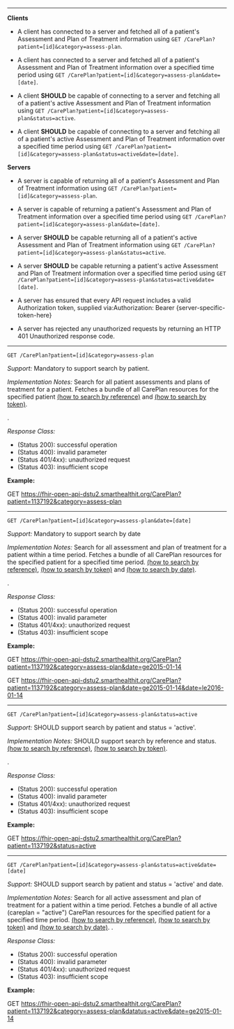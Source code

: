 



-------------------------

**Clients**

-   A client has connected to a server and fetched all of a patient's Assessment and Plan of Treatment information using `GET /CarePlan?patient=[id]&category=assess-plan`.
-   A client has connected to a server and fetched all of a patient's Assessment and Plan of Treatment information over a specified time period using `GET /CarePlan?patient=[id]&category=assess-plan&date=[date]`.


- A client **SHOULD** be capable of connecting to a server and fetching all of a patient's active Assessment and Plan of Treatment information using `GET /CarePlan?patient=[id]&category=assess-plan&status=active`.
- A client **SHOULD** be capable of connecting to a server and fetching all of a patient's active Assessment and Plan of Treatment information over a specified time period using `GET /CarePlan?patient=[id]&category=assess-plan&status=active&date=[date]`.

**Servers**

-  A server is capable of returning all of a patient's Assessment and Plan of Treatment information using `GET /CarePlan?patient=[id]&category=assess-plan`.
- A server is capable of returning a patient's Assessment and Plan of Treatment information over a specified time period using `GET /CarePlan?patient=[id]&category=assess-plan&date=[date]`.


- A server **SHOULD** be capable returning all of a patient's active Assessment and Plan of Treatment information using `GET /CarePlan?patient=[id]&category=assess-plan&status=active`.
- A server **SHOULD** be capable returning a patient's active Assessment and Plan of Treatment information over a specified time period using `GET /CarePlan?patient=[id]&category=assess-plan&status=active&date=[date]`.


- A server has ensured that every API request includes a valid Authorization token, supplied via:Authorization: Bearer {server-specific-token-here}
- A server has rejected any unauthorized requests by returning an HTTP 401 Unauthorized response code.

-----------

`GET /CarePlan?patient=[id]&category=assess-plan`

*Support:* Mandatory to support search by patient.

*Implementation Notes:* Search for all patient assessments and plans of treatment for a patient. Fetches a bundle of all CarePlan resources for the specified patient [(how to search by reference)] and [(how to search by token)].

.

*Response Class:*

-   (Status 200): successful operation
-   (Status 400): invalid parameter
-   (Status 401/4xx): unauthorized request
-   (Status 403): insufficient scope

**Example:**

GET https://fhir-open-api-dstu2.smarthealthit.org/CarePlan?patient=1137192&category=assess-plan

-----------

`GET /CarePlan?patient=[id]&category=assess-plan&date=[date]`

*Support:* Mandatory to support search by date

*Implementation Notes:* Search for all assessment and plan of treatment for a patient within a time period. Fetches a bundle of all CarePlan resources for the specified patient for a specified time period.  [(how to search by reference)], [(how to search by token)] and [(how to search by date)].

.

*Response Class:*

-   (Status 200): successful operation
-   (Status 400): invalid parameter
-   (Status 401/4xx): unauthorized request
-   (Status 403): insufficient scope

**Example:**

GET https://fhir-open-api-dstu2.smarthealthit.org/CarePlan?patient=1137192&category=assess-plan&date=ge2015-01-14

GET https://fhir-open-api-dstu2.smarthealthit.org/CarePlan?patient=1137192&category=assess-plan&date=ge2015-01-14&date=le2016-01-14

-----------

`GET /CarePlan?patient=[id]&category=assess-plan&status=active`

*Support:* SHOULD support search by patient and status = 'active'.

*Implementation Notes:* SHOULD support search by reference and status. [(how to search by reference)], [(how to search by token)].

.

*Response Class:*

-   (Status 200): successful operation
-   (Status 400): invalid parameter
-   (Status 401/4xx): unauthorized request
-   (Status 403): insufficient scope

**Example:**

 GET https://fhir-open-api-dstu2.smarthealthit.org/CarePlan?patient=1137192&status=active


-----------

`GET /CarePlan?patient=[id]&category=assess-plan&status=active&date=[date]`

*Support:* SHOULD support search by patient and status = 'active' and date.

*Implementation Notes:* Search for all active assessment and plan of treatment for a patient within a time period. Fetches a bundle of all active (careplan = "active") CarePlan resources for the specified patient for a specified time period.  [(how to search by reference)], [(how to search by token)] and [(how to search by date)].
.

*Response Class:*

-   (Status 200): successful operation
-   (Status 400): invalid parameter
-   (Status 401/4xx): unauthorized request
-   (Status 403): insufficient scope

**Example:**

 GET https://fhir-open-api-dstu2.smarthealthit.org/CarePlan?patient=1137192&category=assess-plan&datatus=active&date=ge2015-01-14




  [(how to search by reference)]: http://hl7.org/fhir/DSTU2/search.html#reference
  [`https://fhir-open-api-dstu2.smarthealthit.org/AllergyIntolerance?patient=1137192`]: https://fhir-open-api-dstu2.smarthealthit.org/AllergyIntolerance?patient=1137192
  [(how to search by token)]: http://hl7.org/fhir/DSTU2/search.html#token
  [Composite Search Parameters]: http://hl7.org/fhir/search.html#combining
  [`https://fhir-open-api-dstu2.smarthealthit.org/AllergyIntolerance?patient=1137192&status=active,unconfirmed,confirmed`]: https://fhir-open-api-dstu2.smarthealthit.org/AllergyIntolerance?patient=1137192&status=active,unconfirmed,confirmed
   [(how to search by date)]: http://hl7.org/fhir/DSTU2/search.html#date
